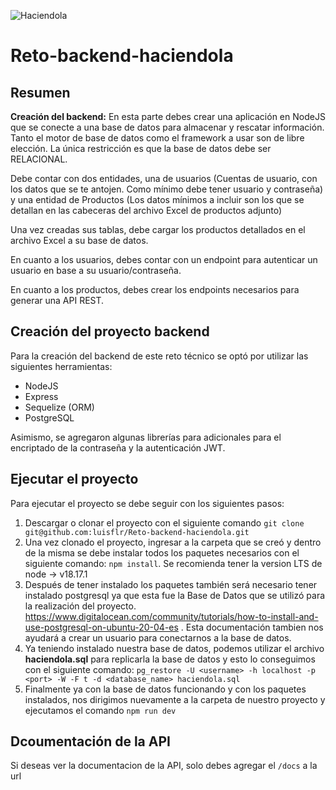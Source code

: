 ![Haciendola](https://haciendola.com/cdn/shop/files/logo_4052ea8c-c242-4a61-a83b-910d8214ffd8.png?v=1705680919&width=225)

# Reto-backend-haciendola

## Resumen
**Creación del backend:** En esta parte debes crear una aplicación en NodeJS que se conecte a una base de datos para almacenar y rescatar información. Tanto el motor de base de datos como el framework a usar son de libre elección. La única restricción es que la base de datos debe ser RELACIONAL.

Debe contar con dos entidades, una de usuarios (Cuentas de usuario, con los datos que se te antojen. Como mínimo debe tener usuario y contraseña) y una entidad de Productos (Los datos mínimos a
incluir son los que se detallan en las cabeceras del archivo Excel de productos adjunto)

Una vez creadas sus tablas, debe cargar los productos detallados en el archivo Excel a su base de datos.

En cuanto a los usuarios, debes contar con un endpoint para autenticar un usuario en base a su usuario/contraseña.

En cuanto a los productos, debes crear los endpoints necesarios para generar una API REST.

## Creación del proyecto backend
Para la creación del backend de este reto técnico se optó por utilizar las siguientes herramientas:
- NodeJS
- Express
- Sequelize (ORM)
- PostgreSQL

Asimismo, se agregaron algunas librerías para adicionales para el encriptado de la contraseña y la autenticación JWT.

## Ejecutar el proyecto

Para ejecutar el proyecto se debe seguir con los siguientes pasos:

1. Descargar o clonar el proyecto con el siguiente comando ```git clone git@github.com:luisflr/Reto-backend-haciendola.git ```
2. Una vez clonado el proyecto, ingresar a la carpeta que se creó y dentro de la misma se debe instalar todos los paquetes necesarios con el siguiente comando: ``` npm install ```. Se recomienda tener la version LTS de node -> v18.17.1
3. Después de tener instalado los paquetes también será necesario tener instalado postgresql ya que esta fue la Base de Datos que se utilizó para la realización del proyecto. https://www.digitalocean.com/community/tutorials/how-to-install-and-use-postgresql-on-ubuntu-20-04-es . Esta documentación tambien nos ayudará a crear un usuario para conectarnos a la base de datos.
4. Ya teniendo instalado nuestra base de datos, podemos utilizar el archivo  **haciendola.sql** para replicarla la base de datos y esto lo conseguimos con el siguiente comando: ```pg_restore -U <username> -h localhost -p <port> -W -F t -d <database_name> haciendola.sql```
5. Finalmente ya con la base de datos funcionando y con los paquetes instalados, nos dirigimos nuevamente a la carpeta de nuestro proyecto y ejecutamos el comando ```npm run dev```

## Dcoumentación de la API

Si deseas ver la documentacion de la API, solo debes agregar el `/docs` a la url